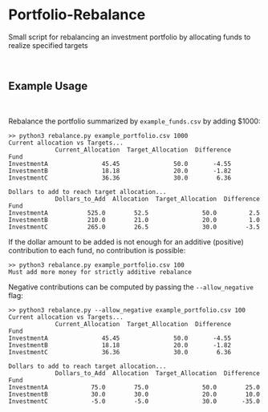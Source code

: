 # Portfolio-Rebalance
Small script for rebalancing an investment portfolio by allocating funds to realize specified targets

<br/>

## Example Usage

<br/>

Rebalance the portfolio summarized by `example_funds.csv` by adding $1000:
```
>> python3 rebalance.py example_portfolio.csv 1000
Current allocation vs Targets...
             Current_Allocation  Target_Allocation  Difference
Fund                                                          
InvestmentA               45.45               50.0       -4.55
InvestmentB               18.18               20.0       -1.82
InvestmentC               36.36               30.0        6.36

Dollars to add to reach target allocation...
             Dollars_to_Add  Allocation  Target_Allocation  Difference
Fund                                                                  
InvestmentA           525.0        52.5               50.0         2.5
InvestmentB           210.0        21.0               20.0         1.0
InvestmentC           265.0        26.5               30.0        -3.5
```

If the dollar amount to be added is not enough for an additive (positive) contribution to each fund, no contribution is possible:

```
>> python3 rebalance.py example_portfolio.csv 100
Must add more money for strictly additive rebalance
```

Negative contributions can be computed by passing the `--allow_negative` flag:

```
>> python3 rebalance.py --allow_negative example_portfolio.csv 100
Current allocation vs Targets...
             Current_Allocation  Target_Allocation  Difference
Fund                                                          
InvestmentA               45.45               50.0       -4.55
InvestmentB               18.18               20.0       -1.82
InvestmentC               36.36               30.0        6.36

Dollars to add to reach target allocation...
             Dollars_to_Add  Allocation  Target_Allocation  Difference
Fund                                                                  
InvestmentA            75.0        75.0               50.0        25.0
InvestmentB            30.0        30.0               20.0        10.0
InvestmentC            -5.0        -5.0               30.0       -35.0
```
